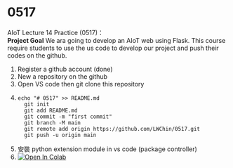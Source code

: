 # 0517
AIoT Lecture 14 Practice (0517)： \
<b>Project Goal</b>
We ara going to develop an AIoT web using Flask. 
This course require students to use the us code to develop our project and push their codes on the github. 

 1. Register a github account (done)
 2. New a repository on the github
 3. Open VS code then git clone this repository
 4. ``` text
    echo "# 0517" >> README.md
	  git init
	  git add README.md
	  git commit -m "first commit"
	  git branch -M main
	  git remote add origin https://github.com/LWChin/0517.git
	  git push -u origin main
    ```
 5. 安裝 python extension module in vs code (package controller)
 6. [![Open In Colab](https://colab.research.google.com/assets/colab-badge.svg)](https://colab.research.google.com/github/LWChin/0517.git/edit/master/notebooks/colab-github-demo.ipynb)